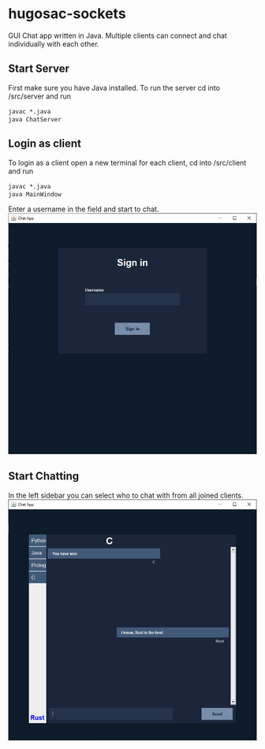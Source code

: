 # hugosac-sockets
GUI Chat app written in Java. Multiple clients can connect and chat individually with each other.

## Start Server
First make sure you have Java installed. To run the server cd into /src/server and run
```
javac *.java
java ChatServer
```

## Login as client
To login as a client open a new terminal for each client, cd into /src/client and run
```
javac *.java
java MainWindow
```
Enter a username in the field and start to chat.
![Sign in window](/images/sign-in.png)

## Start Chatting
In the left sidebar you can select who to chat with from all joined clients.
![Chat window](/images/chat.png)
